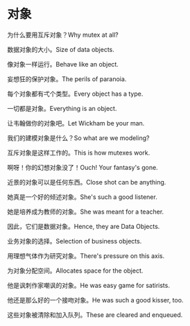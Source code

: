 # 对象

<p><span class="chinese">为什么要用互斥对象？</span><span class="english">Why mutex at all?</span></p>

<p><span class="chinese">数据对象的大小。</span><span class="english">Size of data objects.</span></p>

<p><span class="chinese">像对象一样运行。</span><span class="english">Behave like an object.</span></p>

<p><span class="chinese">妄想狂的保护对象。</span><span class="english">The perils of paranoia.</span></p>

<p><span class="chinese">每个对象都有弌个类型。</span><span class="english">Every object has a type.</span></p>

<p><span class="chinese">一切都是对象。</span><span class="english">Everything is an object.</span></p>

<p><span class="chinese">让韦翰做你的对象吧。</span><span class="english">Let Wickham be your man.</span></p>

<p><span class="chinese">我们的建模对象是什么？</span><span class="english">So what are we modeling?</span></p>

<p><span class="chinese">互斥对象是这样工作的。</span><span class="english">This is how mutexes work.</span></p>

<p><span class="chinese">啊呀！你的幻想对象没了！</span><span class="english">Ouch! Your fantasy's gone.</span></p>

<p><span class="chinese">近景的对象可以是任何东西。</span><span class="english">Close shot can be anything.</span></p>

<p><span class="chinese">她真是一个好的倾述对象。</span><span class="english">She's such a good listener.</span></p>

<p><span class="chinese">她是培养成为教师的对象。</span><span class="english">She was meant for a teacher.</span></p>

<p><span class="chinese">因此，它们是数据对象。</span><span class="english">Hence, they are Data Objects.</span></p>

<p><span class="chinese">业务对象的选择。</span><span class="english">Selection of business objects.</span></p>

<p><span class="chinese">用理想气体作为研究对象。</span><span class="english">There's pressure on this axis.</span></p>

<p><span class="chinese">为对象分配空间。</span><span class="english">Allocates space for the object.</span></p>

<p><span class="chinese">他是讽刺作家嘲讽的对象。</span><span class="english">He was easy game for satirists.</span></p>

<p><span class="chinese">他还是那么好的一个接吻对象。</span><span class="english">He was such a good kisser, too.</span></p>

<p><span class="chinese">这些对象被清除和加入队列。</span><span class="english">These are cleared and enqueued.</span></p>

